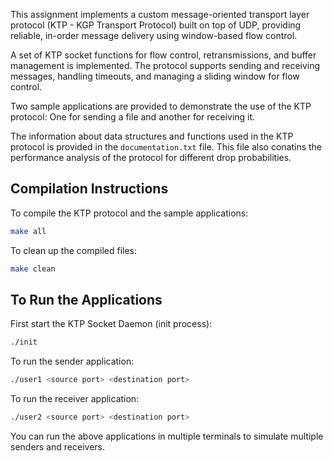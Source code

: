This assignment implements a custom message-oriented transport layer protocol (KTP - KGP Transport Protocol) built on top of UDP, providing reliable, in-order message delivery using window-based flow control.

A set of KTP socket functions for flow control, retransmissions, and buffer management is implemented. The protocol supports sending and receiving messages, handling timeouts, and managing a sliding window for flow control.

Two sample applications are provided to demonstrate the use of the KTP protocol: One for sending a file and another for receiving it.

The information about data structures and functions used in the KTP protocol is provided in the `documentation.txt` file. This file also conatins the performance analysis of the protocol for different drop probabilities.

## Compilation Instructions
To compile the KTP protocol and the sample applications:
```bash
make all
```
To clean up the compiled files:
```bash
make clean
```

## To Run the Applications
First start the KTP Socket Daemon (init process):
```bash
./init
```
To run the sender application:
```bash
./user1 <source port> <destination port>
```
To run the receiver application:
```bash
./user2 <source port> <destination port>
```
You can run the above applications in multiple terminals to simulate multiple senders and receivers.
